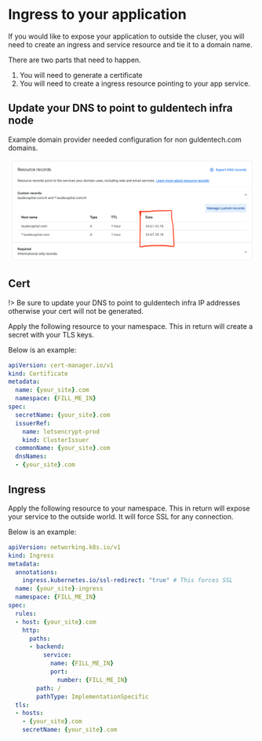 # Ingress to your application

If you would like to expose your application to outside the cluser, you will need to create an ingress and service resource and tie it to a domain name.

There are two parts that need to happen.

1. You will need to generate a certificate
2. You will need to create a ingress resource pointing to your app service.

## Update your DNS to point to guldentech infra node

Example domain provider needed configuration for non guldentech.com domains.

![dns](../_media/dns.png)

## Cert

!> Be sure to update your DNS to point to guldentech infra IP addresses otherwise your cert will not be generated.

Apply the following resource to your namespace. This in return will create a secret with your TLS keys.

Below is an example:
```yaml
apiVersion: cert-manager.io/v1
kind: Certificate
metadata:
  name: {your_site}.com
  namespace: {FILL_ME_IN}
spec:
  secretName: {your_site}.com
  issuerRef:
    name: letsencrypt-prod
    kind: ClusterIssuer
  commonName: {your_site}.com
  dnsNames:
  - {your_site}.com
```

## Ingress

Apply the following resource to your namespace. This in return will expose your service to the outside world. It will force SSL for any connection.

Below is an example:
```yaml
apiVersion: networking.k8s.io/v1
kind: Ingress
metadata:
  annotations:
    ingress.kubernetes.io/ssl-redirect: "true" # This forces SSL
  name: {your_site}-ingress
  namespace: {FILL_ME_IN}
spec:
  rules:
  - host: {your_site}.com
    http:
      paths:
      - backend:
          service:
            name: {FILL_ME_IN}
            port:
              number: {FILL_ME_IN}
        path: /
        pathType: ImplementationSpecific
  tls:
  - hosts:
    - {your_site}.com
    secretName: {your_site}.com
```
